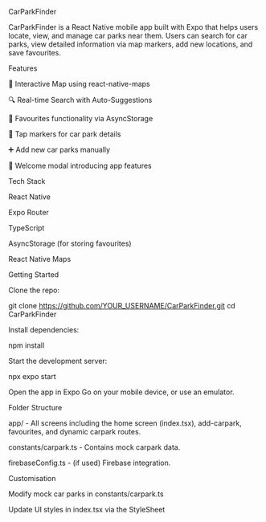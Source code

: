 CarParkFinder

CarParkFinder is a React Native mobile app built with Expo that helps users locate, view, and manage car parks near them. Users can search for car parks, view detailed information via map markers, add new locations, and save favourites.

Features

📍 Interactive Map using react-native-maps

🔍 Real-time Search with Auto-Suggestions

📑 Favourites functionality via AsyncStorage

📌 Tap markers for car park details

➕ Add new car parks manually

👋 Welcome modal introducing app features

Tech Stack

React Native

Expo Router

TypeScript

AsyncStorage (for storing favourites)

React Native Maps

Getting Started

Clone the repo:

git clone https://github.com/YOUR_USERNAME/CarParkFinder.git
cd CarParkFinder

Install dependencies:

npm install

Start the development server:

npx expo start

Open the app in Expo Go on your mobile device, or use an emulator.

Folder Structure

app/ - All screens including the home screen (index.tsx), add-carpark, favourites, and dynamic carpark routes.

constants/carpark.ts - Contains mock carpark data.

firebaseConfig.ts - (if used) Firebase integration.

Customisation

Modify mock car parks in constants/carpark.ts

Update UI styles in index.tsx via the StyleSheet


